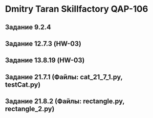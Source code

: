 # Dmitry Taran Skillfactory QAP-106
## Задание 9.2.4
## Задание 12.7.3 (HW-03)
## Задание 13.8.19 (HW-03)
## Задание 21.7.1 (Файлы: cat_21_7_1.py, testCat.py)
## Задание 21.8.2 (Файлы: rectangle.py, rectangle_2.py)
